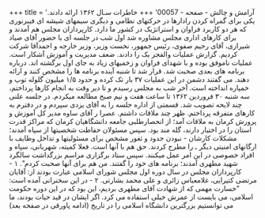 +++
title = 'آرامش و چالش - صفحه - 00057'
+++
خاطرات سـال ۱۳۶۲ ارائه دادند. یکی برای گمراه کردن رادارها در حرکتهای نظامی و دیگری سیمهای شیشه ای فیبرنوری که هر دو کاربرد فراوان و استراتژیک در کشور ما دارد. کارپردازان مجلس هم آمدند و برای کارهای اداری مجلس مشاوره شد اول شب در جلسه ای با حضور آقای صیاد شیرازی، آقای رحیم صفوی، رئیس جمهور، نخست وزیر، وزیر خارجه و احمدآقا شرکت کردیم. گزارش عملیات والفجر یک را دادند. ضعف مدیریت و آموزش آشکار است. عملیات ناموفق بوده و با شهدای فراوان و زخمیهای زیاد به جای اول برگشته اند. درباره برنامه های بعدی صحبت شد. قرار شد تا شنبه آینده برنامه ها را مشخص کنند و ارائه دهند. می گفتند دشمن در این عملیات ۳۷ بار تک کرده و حدود ۱/۵ میلیون گلوله توپ و خمپاره انداخته است. آخر شب به مجلس رسیدم و تا دیر وقت به انجام کارها پرداختم، سه شنبه ۳۰ فروردین ۱۳۶۲ تا ساعت هفت و نیم صبح مطالعه میکردم. در جلسه علنی چند لایحه تصویب شد. قسمتی از اداره جلسه را به آقای یزدی سپردم و در دفترم به کارهای متفرقه پرداختم. ظهر چند ملاقات داشتم. عصرا ر آقای ساوه مدیر کل آموزش و پرورش کرمان به ملاقات آمد؛ از انحصارطلبی جامعه دانشگاهیان کرمان که مراکز قدرت استان را در اختیار دارند، گله مند بود. سپس مسئولان حفاظت شخصیتها از سپاه آمدند؛ مشکلات کارشان - نبودن حدود و ثغور مشخص برای مسئولیتها و تداخل وظایف با ارگانهای امنیتی دیگر ـ را مطرح کردند. حق هم با آنها است. فعلا کمیته، شهربانی، سپاه و افراد خصوصی در این امر عمل میکنند. سپس ستاد برگزاری مراسم بزرگداشت سالگرد شهید مطهری آمدند؛ برنامه های خود را گفتند. من هم برای آنها صحبت کردم". ۱ - کارپردازان مجلس در سال دوره اول مجلس شورای اسلامی عبارت بودند از: آقایان مرتضی کتیرایی، غلامعباس زائری و علی محمد بشارتی. ۲ - در این سخنرانی آمده است: "خسارت مهمی که از شهادت آقای مطهری بردیم، این بود که در این دوره حکومت اسلامی، می بایست از عمرش خیلی استفاده می کرد. اگر ایشان در قید حیات بودند، ما می توانستیم بزرگترین دانشگاه اسلامی را در تاریخ (ادامه پاورقی در صفحه بعد)